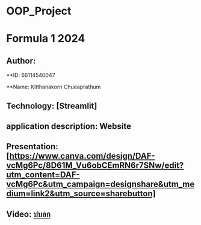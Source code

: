 # OOP_Project

# Formula 1 2024

## Author:

  **ID: 66114540047

  **Name: Kitthanakorn Chueaprathum

  ## Technology: [Streamlit]

  ## application description: Website

  ## Presentation: [https://www.canva.com/design/DAF-vcMg6Pc/8D61M_Vu6obCEmRN6r7SNw/edit?utm_content=DAF-vcMg6Pc&utm_campaign=designshare&utm_medium=link2&utm_source=sharebutton]

  ## Video: [บ่บอก](https://www.youtube.com/watch?v=Mc82x1SCoHw)

